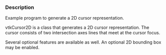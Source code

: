 ### Description

Example program to generate a 2D cursor representation.

vtkCursor2D is a class that generates a 2D cursor representation.
The cursor consists of two intersection axes lines that meet at the cursor focus.

Several optional features are available as well. An optional 2D bounding box may be enabled.
